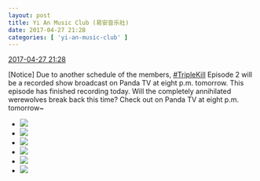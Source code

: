 ```yaml
---
layout: post
title: Yi An Music Club (易安音乐社)
date: 2017-04-27 21:28
categories: [ 'yi-an-music-club' ]
---
```


<div class="weibo-info">
  <a href="http://weibo.com/6094546964/F0wK88g7q">2017-04-27 21:28</a>
</div>

[Notice] Due to another schedule of the members, [#TripleKill](http://weibo.com/p/100808d614267acb9089db17679bfac43299ac) Episode 2 will be a recorded show broadcast on Panda TV at eight p.m. tomorrow. This episode has finished recording today. Will the completely annihilated werewolves break back this time? Check out on Panda TV at eight p.m. tomorrow~

<!-- more -->

<ul class="weibo-pic-list-2">
  <li class="weibo-pic">
    <a href="http://wx3.sinaimg.cn/mw690/006Es64Agy1ff1k59yal8j3244355b1l.jpg"><img src="http://wx3.sinaimg.cn/thumb150/006Es64Agy1ff1k59yal8j3244355b1l.jpg" /></a>
  </li>
  <li class="weibo-pic">
    <a href="http://wx1.sinaimg.cn/mw690/006Es64Agy1ff1k5b7tuqj322c3gg7wh.jpg"><img src="http://wx1.sinaimg.cn/thumb150/006Es64Agy1ff1k5b7tuqj322c3gg7wh.jpg" /></a>
  </li>
  <li class="weibo-pic">
    <a href="http://wx2.sinaimg.cn/mw690/006Es64Agy1ff1k5cfd2bj328y3ggb29.jpg"><img src="http://wx2.sinaimg.cn/thumb150/006Es64Agy1ff1k5cfd2bj328y3ggb29.jpg" /></a>
  </li>
  <li class="weibo-pic">
    <a href="http://wx3.sinaimg.cn/mw690/006Es64Agy1ff1k58wynej32c03gghdt.jpg"><img src="http://wx3.sinaimg.cn/thumb150/006Es64Agy1ff1k58wynej32c03gghdt.jpg" /></a>
  </li>
  <li class="weibo-pic">
    <a href="http://wx2.sinaimg.cn/mw690/006Es64Agy1ff1k5ef3imj327k3fy7wh.jpg"><img src="http://wx2.sinaimg.cn/thumb150/006Es64Agy1ff1k5ef3imj327k3fy7wh.jpg" /></a>
  </li>
  <li class="weibo-pic">
    <a href="http://wx4.sinaimg.cn/mw690/006Es64Agy1ff1k5fv10dj32b73kdhdt.jpg"><img src="http://wx4.sinaimg.cn/thumb150/006Es64Agy1ff1k5fv10dj32b73kdhdt.jpg" /></a>
  </li>
</ul>
